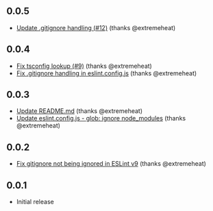 ## 0.0.5
* [Update .gitignore handling (#12)](https://github.com/extremeheat/standard-tsx/commit/29b2286623bf5145ec6c8b3d112136f9d0b7ccac) (thanks @extremeheat)

## 0.0.4
* [Fix tsconfig lookup (#9)](https://github.com/extremeheat/standard-tsx/commit/4f28fc3798d52a35d86126c29a7e5d3d341b1578) (thanks @extremeheat)
* [Fix .gitignore handling in eslint.config.js](https://github.com/extremeheat/standard-tsx/commit/a8d88a03742b02b7138d9b653026eb33a74ce829) (thanks @extremeheat)

## 0.0.3
* [Update README.md](https://github.com/extremeheat/standard-tsx/commit/0f6de2eac2d90cec95ad49ef887cfca79e6e35d1) (thanks @extremeheat)
* [Update eslint.config.js - glob: ignore node_modules](https://github.com/extremeheat/standard-tsx/commit/7f5f6735c0baebc1923ef86d12cbd00a1db22032) (thanks @extremeheat)

## 0.0.2
* [Fix gitignore not being ignored in ESLint v9](https://github.com/extremeheat/standard-tsx/commit/5cf299712901d01b873102ef34929f7cef171189) (thanks @extremeheat)

## 0.0.1

* Initial release

